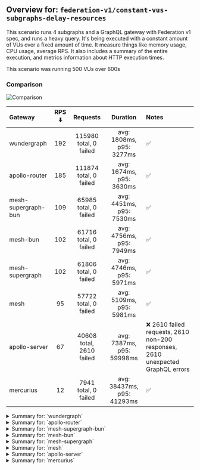 ## Overview for: `federation-v1/constant-vus-subgraphs-delay-resources`


This scenario runs 4 subgraphs and a GraphQL gateway with Federation v1 spec, and runs a heavy query. It's being executed with a constant amount of VUs over a fixed amount of time. It measure things like memory usage, CPU usage, average RPS. It also includes a summary of the entire execution, and metrics information about HTTP execution times.


This scenario was running 500 VUs over 600s


### Comparison


<img src="https://imagedelivery.net/KYe9TScr4TldYHA48pczVg/17e22866-248d-463a-e158-1d8545041900/public" alt="Comparison" />


| Gateway             | RPS ⬇️ |         Requests         |          Duration          | Notes                                                                          |
| :------------------ | :----: | :----------------------: | :------------------------: | :----------------------------------------------------------------------------- |
| wundergraph         |  192   |  115980 total, 0 failed  |  avg: 1808ms, p95: 3277ms  | ✅                                                                              |
| apollo-router       |  185   |  111874 total, 0 failed  |  avg: 1674ms, p95: 3630ms  | ✅                                                                              |
| mesh-supergraph-bun |  109   |  65985 total, 0 failed   |  avg: 4451ms, p95: 7530ms  | ✅                                                                              |
| mesh-bun            |  102   |  61716 total, 0 failed   |  avg: 4756ms, p95: 7949ms  | ✅                                                                              |
| mesh-supergraph     |  102   |  61806 total, 0 failed   |  avg: 4746ms, p95: 5971ms  | ✅                                                                              |
| mesh                |   95   |  57722 total, 0 failed   |  avg: 5109ms, p95: 5981ms  | ✅                                                                              |
| apollo-server       |   67   | 40608 total, 2610 failed | avg: 7387ms, p95: 59998ms  | ❌ 2610 failed requests, 2610 non-200 responses, 2610 unexpected GraphQL errors |
| mercurius           |   12   |   7941 total, 0 failed   | avg: 38437ms, p95: 41293ms | ✅                                                                              |



<details>
  <summary>Summary for: `wundergraph`</summary>

  **K6 Output**




```
     ✓ response code was 200
     ✓ no graphql errors
     ✓ valid response structure

     checks.........................: 100.00% ✓ 347940     ✗ 0     
     data_received..................: 10 GB   17 MB/s
     data_sent......................: 138 MB  229 kB/s
     http_req_blocked...............: avg=548.99µs min=1.17µs   med=3.04µs  max=4.05s  p(90)=4.89µs  p(95)=6.09µs 
     http_req_connecting............: avg=213.55µs min=0s       med=0s      max=4.05s  p(90)=0s      p(95)=0s     
     http_req_duration..............: avg=1.8s     min=571.75ms med=1.64s   max=8.38s  p(90)=2.76s   p(95)=3.27s  
       { expected_response:true }...: avg=1.8s     min=571.75ms med=1.64s   max=8.38s  p(90)=2.76s   p(95)=3.27s  
     http_req_failed................: 0.00%   ✓ 0          ✗ 115980
     http_req_receiving.............: avg=288.64ms min=21.56µs  med=75.74µs max=7.36s  p(90)=1.19s   p(95)=1.73s  
     http_req_sending...............: avg=24.25ms  min=7.13µs   med=13.2µs  max=5.7s   p(90)=34.32µs p(95)=11.12ms
     http_req_tls_handshaking.......: avg=0s       min=0s       med=0s      max=0s     p(90)=0s      p(95)=0s     
     http_req_waiting...............: avg=1.49s    min=541.05ms med=1.44s   max=4.56s  p(90)=2.06s   p(95)=2.22s  
     http_reqs......................: 115980  192.564953/s
     iteration_duration.............: avg=2.57s    min=609.78ms med=2.23s   max=13.54s p(90)=4.45s   p(95)=5.23s  
     iterations.....................: 115980  192.564953/s
     vus............................: 2       min=2        max=500 
     vus_max........................: 500     min=500      max=500 
```


**Performance Overview**


<img src="https://imagedelivery.net/KYe9TScr4TldYHA48pczVg/56b44ea4-7405-4047-6238-9c4ad7944c00/public" alt="Performance Overview" />


**Subgraphs Overview**


<img src="https://imagedelivery.net/KYe9TScr4TldYHA48pczVg/2f2add10-ebf7-4fec-0e30-d5025ad71000/public" alt="Subgraphs Overview" />


**HTTP Overview**


<img src="https://imagedelivery.net/KYe9TScr4TldYHA48pczVg/f96c808b-12f7-4c9f-130e-44bc03badd00/public" alt="HTTP Overview" />


  </details>

<details>
  <summary>Summary for: `apollo-router`</summary>

  **K6 Output**




```
     ✓ response code was 200
     ✓ no graphql errors
     ✓ valid response structure

     checks.........................: 100.00% ✓ 335622     ✗ 0     
     data_received..................: 9.8 GB  16 MB/s
     data_sent......................: 133 MB  221 kB/s
     http_req_blocked...............: avg=1.6ms    min=1.26µs   med=3.04µs  max=4.81s  p(90)=5.01µs  p(95)=6.21µs 
     http_req_connecting............: avg=1.1ms    min=0s       med=0s      max=4.81s  p(90)=0s      p(95)=0s     
     http_req_duration..............: avg=1.67s    min=208.76ms med=1.45s   max=10.29s p(90)=2.94s   p(95)=3.63s  
       { expected_response:true }...: avg=1.67s    min=208.76ms med=1.45s   max=10.29s p(90)=2.94s   p(95)=3.63s  
     http_req_failed................: 0.00%   ✓ 0          ✗ 111874
     http_req_receiving.............: avg=408.89ms min=21.35µs  med=72.34µs max=9.31s  p(90)=1.7s    p(95)=2.46s  
     http_req_sending...............: avg=30.44ms  min=7.23µs   med=13.47µs max=6.44s  p(90)=36.88µs p(95)=19.06ms
     http_req_tls_handshaking.......: avg=0s       min=0s       med=0s      max=0s     p(90)=0s      p(95)=0s     
     http_req_waiting...............: avg=1.23s    min=208.71ms med=1.18s   max=5.91s  p(90)=1.89s   p(95)=2.12s  
     http_reqs......................: 111874  185.925102/s
     iteration_duration.............: avg=2.67s    min=271.7ms  med=2.29s   max=17.33s p(90)=4.95s   p(95)=5.91s  
     iterations.....................: 111874  185.925102/s
     vus............................: 334     min=334      max=500 
     vus_max........................: 500     min=500      max=500 
```


**Performance Overview**


<img src="https://imagedelivery.net/KYe9TScr4TldYHA48pczVg/54452d6b-e837-466c-bbd0-afc4ce728300/public" alt="Performance Overview" />


**Subgraphs Overview**


<img src="https://imagedelivery.net/KYe9TScr4TldYHA48pczVg/ffe9b48b-b9e8-4d81-ba25-c0b7f2d3c600/public" alt="Subgraphs Overview" />


**HTTP Overview**


<img src="https://imagedelivery.net/KYe9TScr4TldYHA48pczVg/5b8d3224-67d5-46c4-4b43-8d8f61329500/public" alt="HTTP Overview" />


  </details>

<details>
  <summary>Summary for: `mesh-supergraph-bun`</summary>

  **K6 Output**




```
     ✓ response code was 200
     ✓ no graphql errors
     ✓ valid response structure

     checks.........................: 100.00% ✓ 197955    ✗ 0    
     data_received..................: 5.8 GB  9.6 MB/s
     data_sent......................: 78 MB   130 kB/s
     http_req_blocked...............: avg=211.43µs min=1.25µs  med=3.08µs  max=574.02ms p(90)=5.11µs  p(95)=6.36µs  
     http_req_connecting............: avg=176.99µs min=0s      med=0s      max=42.93ms  p(90)=0s      p(95)=0s      
     http_req_duration..............: avg=4.45s    min=2.02s   med=3.86s   max=9.12s    p(90)=7.17s   p(95)=7.53s   
       { expected_response:true }...: avg=4.45s    min=2.02s   med=3.86s   max=9.12s    p(90)=7.17s   p(95)=7.53s   
     http_req_failed................: 0.00%   ✓ 0         ✗ 65985
     http_req_receiving.............: avg=32.76ms  min=27.77µs med=67.3µs  max=2.45s    p(90)=7.19ms  p(95)=194.28ms
     http_req_sending...............: avg=3.05ms   min=7.05µs  med=13.92µs max=1.5s     p(90)=35.53µs p(95)=196.52µs
     http_req_tls_handshaking.......: avg=0s       min=0s      med=0s      max=0s       p(90)=0s      p(95)=0s      
     http_req_waiting...............: avg=4.41s    min=2.02s   med=3.83s   max=8.53s    p(90)=7.14s   p(95)=7.48s   
     http_reqs......................: 65985   109.24058/s
     iteration_duration.............: avg=4.56s    min=2.03s   med=3.94s   max=9.3s     p(90)=7.33s   p(95)=7.73s   
     iterations.....................: 65985   109.24058/s
     vus............................: 80      min=80      max=500
     vus_max........................: 500     min=500     max=500
```


**Performance Overview**


<img src="https://imagedelivery.net/KYe9TScr4TldYHA48pczVg/08df151f-c8fa-4ff5-776c-542c95f00d00/public" alt="Performance Overview" />


**Subgraphs Overview**


<img src="https://imagedelivery.net/KYe9TScr4TldYHA48pczVg/853570bc-a364-4f27-6f11-35dd38c26f00/public" alt="Subgraphs Overview" />


**HTTP Overview**


<img src="https://imagedelivery.net/KYe9TScr4TldYHA48pczVg/3f9f3af2-0fd0-4cb7-e753-a1cbff405600/public" alt="HTTP Overview" />


  </details>

<details>
  <summary>Summary for: `mesh-bun`</summary>

  **K6 Output**




```
     ✓ response code was 200
     ✓ no graphql errors
     ✓ valid response structure

     checks.........................: 100.00% ✓ 185148    ✗ 0    
     data_received..................: 5.4 GB  9.0 MB/s
     data_sent......................: 73 MB   122 kB/s
     http_req_blocked...............: avg=219.78µs min=1.18µs med=2.92µs  max=402.4ms p(90)=4.71µs  p(95)=5.75µs  
     http_req_connecting............: avg=177.97µs min=0s     med=0s      max=56.24ms p(90)=0s      p(95)=0s      
     http_req_duration..............: avg=4.75s    min=2.3s   med=4.09s   max=9.74s   p(90)=7.67s   p(95)=7.94s   
       { expected_response:true }...: avg=4.75s    min=2.3s   med=4.09s   max=9.74s   p(90)=7.67s   p(95)=7.94s   
     http_req_failed................: 0.00%   ✓ 0         ✗ 61716
     http_req_receiving.............: avg=38.44ms  min=27.8µs med=63.24µs max=2.66s   p(90)=11.61ms p(95)=227.57ms
     http_req_sending...............: avg=3.52ms   min=7.2µs  med=13.38µs max=1.82s   p(90)=30.76µs p(95)=162.86µs
     http_req_tls_handshaking.......: avg=0s       min=0s     med=0s      max=0s      p(90)=0s      p(95)=0s      
     http_req_waiting...............: avg=4.71s    min=2.3s   med=4.06s   max=9.15s   p(90)=7.65s   p(95)=7.91s   
     http_reqs......................: 61716   102.35158/s
     iteration_duration.............: avg=4.87s    min=2.31s  med=4.17s   max=10.1s   p(90)=7.85s   p(95)=8.14s   
     iterations.....................: 61716   102.35158/s
     vus............................: 59      min=59      max=500
     vus_max........................: 500     min=500     max=500
```


**Performance Overview**


<img src="https://imagedelivery.net/KYe9TScr4TldYHA48pczVg/a3d0536f-d310-42b9-405f-ceddc3f72000/public" alt="Performance Overview" />


**Subgraphs Overview**


<img src="https://imagedelivery.net/KYe9TScr4TldYHA48pczVg/a2fadea9-a4d1-47f7-093a-b001a71b6d00/public" alt="Subgraphs Overview" />


**HTTP Overview**


<img src="https://imagedelivery.net/KYe9TScr4TldYHA48pczVg/febb1de2-29ed-41a1-2316-177bad28f300/public" alt="HTTP Overview" />


  </details>

<details>
  <summary>Summary for: `mesh-supergraph`</summary>

  **K6 Output**




```
     ✓ response code was 200
     ✓ no graphql errors
     ✓ valid response structure

     checks.........................: 100.00% ✓ 185418     ✗ 0    
     data_received..................: 5.4 GB  9.0 MB/s
     data_sent......................: 73 MB   122 kB/s
     http_req_blocked...............: avg=176.78µs min=1.87µs  med=4.43µs  max=340.03ms p(90)=6.72µs p(95)=7.65µs  
     http_req_connecting............: avg=133.83µs min=0s      med=0s      max=39.17ms  p(90)=0s     p(95)=0s      
     http_req_duration..............: avg=4.74s    min=1.94s   med=4.69s   max=8.27s    p(90)=5.73s  p(95)=5.97s   
       { expected_response:true }...: avg=4.74s    min=1.94s   med=4.69s   max=8.27s    p(90)=5.73s  p(95)=5.97s   
     http_req_failed................: 0.00%   ✓ 0          ✗ 61806
     http_req_receiving.............: avg=19.75ms  min=31.62µs med=79.83µs max=2.13s    p(90)=3.8ms  p(95)=66.27ms 
     http_req_sending...............: avg=1.84ms   min=8.49µs  med=20.98µs max=2.09s    p(90)=40.3µs p(95)=156.58µs
     http_req_tls_handshaking.......: avg=0s       min=0s      med=0s      max=0s       p(90)=0s     p(95)=0s      
     http_req_waiting...............: avg=4.72s    min=1.94s   med=4.67s   max=8.01s    p(90)=5.7s   p(95)=5.93s   
     http_reqs......................: 61806   102.459598/s
     iteration_duration.............: avg=4.86s    min=1.99s   med=4.81s   max=8.87s    p(90)=5.88s  p(95)=6.15s   
     iterations.....................: 61806   102.459598/s
     vus............................: 120     min=120      max=500
     vus_max........................: 500     min=500      max=500
```


**Performance Overview**


<img src="https://imagedelivery.net/KYe9TScr4TldYHA48pczVg/a9c39f45-ebad-445c-c8e3-6caa6a8fd000/public" alt="Performance Overview" />


**Subgraphs Overview**


<img src="https://imagedelivery.net/KYe9TScr4TldYHA48pczVg/f57f5bce-f93b-4a24-2bf3-8781ee716700/public" alt="Subgraphs Overview" />


**HTTP Overview**


<img src="https://imagedelivery.net/KYe9TScr4TldYHA48pczVg/a75da5e9-6fb0-46a1-fdf8-a3779ad1f400/public" alt="HTTP Overview" />


  </details>

<details>
  <summary>Summary for: `mesh`</summary>

  **K6 Output**




```
     ✓ response code was 200
     ✓ no graphql errors
     ✓ valid response structure

     checks.........................: 100.00% ✓ 173166   ✗ 0    
     data_received..................: 5.1 GB  8.4 MB/s
     data_sent......................: 69 MB   114 kB/s
     http_req_blocked...............: avg=193.13µs min=1.94µs  med=4.75µs  max=195.6ms p(90)=6.82µs  p(95)=7.91µs  
     http_req_connecting............: avg=151.06µs min=0s      med=0s      max=33.46ms p(90)=0s      p(95)=0s      
     http_req_duration..............: avg=5.1s     min=2.9s    med=5.1s    max=9.28s   p(90)=5.77s   p(95)=5.98s   
       { expected_response:true }...: avg=5.1s     min=2.9s    med=5.1s    max=9.28s   p(90)=5.77s   p(95)=5.98s   
     http_req_failed................: 0.00%   ✓ 0        ✗ 57722
     http_req_receiving.............: avg=12.95ms  min=33.25µs med=84.93µs max=2.81s   p(90)=2.1ms   p(95)=23.38ms 
     http_req_sending...............: avg=1.75ms   min=8.27µs  med=23.68µs max=2.03s   p(90)=42.13µs p(95)=159.89µs
     http_req_tls_handshaking.......: avg=0s       min=0s      med=0s      max=0s      p(90)=0s      p(95)=0s      
     http_req_waiting...............: avg=5.09s    min=2.79s   med=5.09s   max=8.45s   p(90)=5.75s   p(95)=5.95s   
     http_reqs......................: 57722   95.61364/s
     iteration_duration.............: avg=5.21s    min=2.94s   med=5.2s    max=9.36s   p(90)=5.92s   p(95)=6.16s   
     iterations.....................: 57722   95.61364/s
     vus............................: 180     min=180    max=500
     vus_max........................: 500     min=500    max=500
```


**Performance Overview**


<img src="https://imagedelivery.net/KYe9TScr4TldYHA48pczVg/94d3805f-67f4-4582-61c6-981497a6bd00/public" alt="Performance Overview" />


**Subgraphs Overview**


<img src="https://imagedelivery.net/KYe9TScr4TldYHA48pczVg/7f94377e-5331-4b66-9a51-a18ddcb11100/public" alt="Subgraphs Overview" />


**HTTP Overview**


<img src="https://imagedelivery.net/KYe9TScr4TldYHA48pczVg/2d92f491-c393-4521-8d3b-a4bf8bfc5d00/public" alt="HTTP Overview" />


  </details>

<details>
  <summary>Summary for: `apollo-server`</summary>

  **K6 Output**




```
     ✗ response code was 200
      ↳  93% — ✓ 37998 / ✗ 2610
     ✗ no graphql errors
      ↳  93% — ✓ 37998 / ✗ 2610
     ✓ valid response structure

     checks.........................: 95.62% ✓ 113994    ✗ 5220 
     data_received..................: 3.3 GB 5.5 MB/s
     data_sent......................: 48 MB  80 kB/s
     http_req_blocked...............: avg=686.41µs min=1.39µs   med=3.2µs   max=200.35ms p(90)=6.15µs   p(95)=248.62µs
     http_req_connecting............: avg=619.65µs min=0s       med=0s      max=182.62ms p(90)=0s       p(95)=188.2µs 
     http_req_duration..............: avg=7.38s    min=797.06ms med=3.82s   max=1m0s     p(90)=4.81s    p(95)=59.99s  
       { expected_response:true }...: avg=3.77s    min=797.06ms med=3.77s   max=59.84s   p(90)=4.5s     p(95)=4.73s   
     http_req_failed................: 6.42%  ✓ 2610      ✗ 37998
     http_req_receiving.............: avg=694.33µs min=0s       med=88.74µs max=176ms    p(90)=152.28µs p(95)=492.22µs
     http_req_sending...............: avg=313.47µs min=8.2µs    med=16.06µs max=179.67ms p(90)=33.02µs  p(95)=98.38µs 
     http_req_tls_handshaking.......: avg=0s       min=0s       med=0s      max=0s       p(90)=0s       p(95)=0s      
     http_req_waiting...............: avg=7.38s    min=796.99ms med=3.82s   max=1m0s     p(90)=4.81s    p(95)=59.99s  
     http_reqs......................: 40608  67.299143/s
     iteration_duration.............: avg=7.4s     min=806.53ms med=3.84s   max=1m0s     p(90)=4.84s    p(95)=1m0s    
     iterations.....................: 40608  67.299143/s
     vus............................: 114    min=114     max=500
     vus_max........................: 500    min=500     max=500
```


**Performance Overview**


<img src="https://imagedelivery.net/KYe9TScr4TldYHA48pczVg/02dfe141-7374-4bb9-309e-63534c794c00/public" alt="Performance Overview" />


**Subgraphs Overview**


<img src="https://imagedelivery.net/KYe9TScr4TldYHA48pczVg/9fe2f13b-9d45-49d3-f9a2-2f3f62d6f000/public" alt="Subgraphs Overview" />


**HTTP Overview**


<img src="https://imagedelivery.net/KYe9TScr4TldYHA48pczVg/ea32c78b-e40a-4f1e-2248-2b2de2e90000/public" alt="HTTP Overview" />


  </details>

<details>
  <summary>Summary for: `mercurius`</summary>

  **K6 Output**




```
     ✓ response code was 200
     ✓ no graphql errors
     ✓ valid response structure

     checks.........................: 100.00% ✓ 23823     ✗ 0    
     data_received..................: 697 MB  1.1 MB/s
     data_sent......................: 9.6 MB  15 kB/s
     http_req_blocked...............: avg=198.52µs min=1.35µs  med=3.16µs  max=70.39ms p(90)=5.17µs   p(95)=79.43µs 
     http_req_connecting............: avg=152.99µs min=0s      med=0s      max=24.16ms p(90)=0s       p(95)=50.76µs 
     http_req_duration..............: avg=38.43s   min=11.46s  med=39.59s  max=43.68s  p(90)=40.2s    p(95)=41.29s  
       { expected_response:true }...: avg=38.43s   min=11.46s  med=39.59s  max=43.68s  p(90)=40.2s    p(95)=41.29s  
     http_req_failed................: 0.00%   ✓ 0         ✗ 7941 
     http_req_receiving.............: avg=112.88µs min=41.46µs med=96.47µs max=12.76ms p(90)=131.06µs p(95)=148.07µs
     http_req_sending...............: avg=559.73µs min=7.87µs  med=18.36µs max=42.82ms p(90)=27.9µs   p(95)=32.55µs 
     http_req_tls_handshaking.......: avg=0s       min=0s      med=0s      max=0s      p(90)=0s       p(95)=0s      
     http_req_waiting...............: avg=38.43s   min=11.46s  med=39.59s  max=43.68s  p(90)=40.2s    p(95)=41.29s  
     http_reqs......................: 7941    12.604716/s
     iteration_duration.............: avg=38.44s   min=11.46s  med=39.6s   max=43.68s  p(90)=40.21s   p(95)=41.3s   
     iterations.....................: 7941    12.604716/s
     vus............................: 116     min=116     max=500
     vus_max........................: 500     min=500     max=500
```


**Performance Overview**


<img src="https://imagedelivery.net/KYe9TScr4TldYHA48pczVg/900014ee-8373-43aa-848d-301980aef900/public" alt="Performance Overview" />


**Subgraphs Overview**


<img src="https://imagedelivery.net/KYe9TScr4TldYHA48pczVg/245e1b2b-3efb-43ba-f168-228b2c81c200/public" alt="Subgraphs Overview" />


**HTTP Overview**


<img src="https://imagedelivery.net/KYe9TScr4TldYHA48pczVg/40ecf690-56b1-4396-e0fe-0a9bae02c700/public" alt="HTTP Overview" />


  </details>